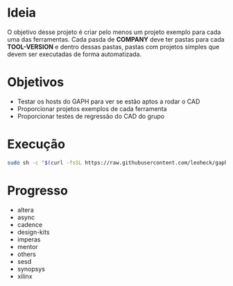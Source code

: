 
# Ideia

O objetivo desse projeto é criar pelo menos um projeto exemplo para cada uma das ferramentas.
Cada pasda de **COMPANY** deve ter pastas para cada **TOOL-VERSION** e dentro dessas pastas, pastas com
projetos simples que devem ser executadas de forma automatizada.

# Objetivos

- Testar os hosts do GAPH para ver se estão aptos a rodar o CAD
- Proporcionar projetos exemplos de cada ferramenta
- Proporcionar testes de regressão do CAD do grupo

# Execução

```bash
sudo sh -c "$(curl -fsSL https://raw.githubusercontent.com/leoheck/gaph-cad-validade/master/runall.sh)"
```

# Progresso

- altera
- async
- cadence
- design-kits
- imperas
- mentor
- others
- sesd
- synopsys
- xilinx